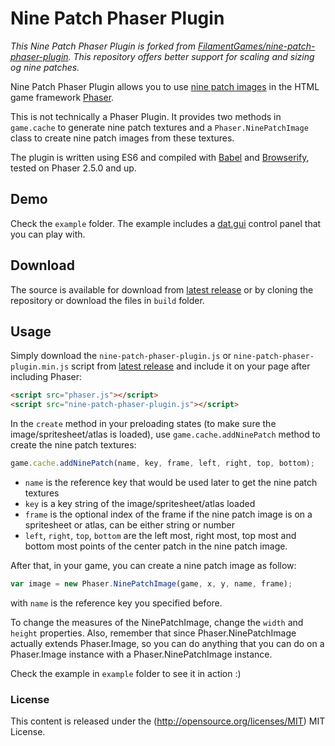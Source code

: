 # Nine Patch Phaser Plugin

*This Nine Patch Phaser Plugin is forked from [FilamentGames/nine-patch-phaser-plugin](https://github.com/FilamentGames/nine-patch-phaser-plugin). This repository offers better support for scaling and sizing og nine patches.*  

Nine Patch Phaser Plugin allows you to use [nine patch images](https://github.com/chrislondon/9-Patch-Image-for-Websites/wiki/What-Are-9-Patch-Images) in the HTML game framework [Phaser](http://phaser.io).

This is not technically a Phaser Plugin. It provides two methods in `game.cache` to generate nine patch textures and a `Phaser.NinePatchImage` class to create nine patch images from these textures.

The plugin is written using ES6 and compiled with [Babel](babeljs.io) and [Browserify](http://browserify.org/), tested on Phaser 2.5.0 and up.

## Demo

Check the `example` folder. The example includes a [dat.gui](https://github.com/dataarts/dat.gui) control panel that you can play with.

## Download

The source is available for download from [latest release](https://github.com/byrdal/nine-patch-phaser-plugin/releases) or by cloning the repository or download the files in `build` folder.

## Usage

Simply download the `nine-patch-phaser-plugin.js` or `nine-patch-phaser-plugin.min.js` script from [latest release](https://github.com/netcell/nine-patch-phaser-plugin/releases) and include it on your page after including Phaser:

```html
<script src="phaser.js"></script>
<script src="nine-patch-phaser-plugin.js"></script>
```

In the `create` method in your preloading states (to make sure the image/spritesheet/atlas is loaded), use `game.cache.addNinePatch` method to create the nine patch textures:
```javascript
game.cache.addNinePatch(name, key, frame, left, right, top, bottom);
```
- `name` is the reference key that would be used later to get the nine patch textures
- `key` is a key string of the image/spritesheet/atlas loaded
- `frame` is the optional index of the frame if the nine patch image is on a spritesheet or atlas, can be either string or number
- `left`, `right`, `top`, `bottom` are the left most, right most, top most and bottom most points of the center patch in the nine patch image.

After that, in your game, you can create a nine patch image as follow:
```javascript
var image = new Phaser.NinePatchImage(game, x, y, name, frame);
```
with `name` is the reference key you specified before.

To change the measures of the NinePatchImage, change the `width` and `height` properties. Also, remember that since Phaser.NinePatchImage actually extends Phaser.Image, so you can do anything that you can do on a Phaser.Image instance with a Phaser.NinePatchImage instance.

Check the example in `example` folder to see it in action :)

### License ###

This content is released under the (http://opensource.org/licenses/MIT) MIT License.

